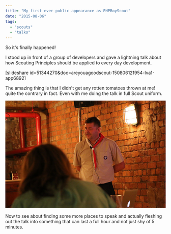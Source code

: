 ```yaml
---
title: "My first ever public appearance as PHPBoyScout"
date: "2015-08-06"
tags: 
  - "scouts"
  - "talks"
---
```


So it's finally happened!

I stood up in front of a group of developers and gave a lightning talk about how Scouting Principles should be applied to every day development.

\[slideshare id=51344270&doc=areyouagoodscout-150806121954-lva1-app6892\]

The amazing thing is that I didn't get any rotten tomatoes thrown at me! quite the contrary in fact. Even with me doing the talk in full Scout uniform.

[![20111036639_d7c8ec153d_z](/assets/images/20111036639_d7c8ec153d_z.jpg)](http://phpboyscout.uk/wp-content/uploads/2015/08/20111036639_d7c8ec153d_z.jpg)

Now to see about finding some more places to speak and actually fleshing out the talk into something that can last a full hour and not just shy of 5 minutes.

